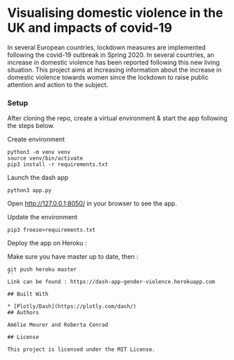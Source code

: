 # Visualising domestic violence in the UK and impacts of covid-19

In several European countries, lockdown measures are implemented following the covid-19 outbreak in Spring 2020. In several countries, an increase in domestic violence has been reported following this new living situation. This project aims at increasing information about the increase in domestic violence towards women since the lockdown to raise public attention and action to the subject.

### Setup

After cloning the repo, create a virtual environment & start the app following the steps below.

Create environment
```
python3 -m venv venv
source venv/bin/activate
pip3 install -r requirements.txt
```

Launch the dash app 
```
python3 app.py
```
Open http://127.0.0.1:8050/ in your browser to see the app.

Update the environment 
```
pip3 freeze>requirements.txt
```

Deploy the app on Heroku :

Make sure you have master up to date, then :

```
git push heroku master
``
Link can be found : https://dash-app-gender-violence.herokuapp.com

## Built With

* [Plotly/Dash](https://plotly.com/dash/) 
## Authors

Amélie Meurer and Roberta Conrad

## License

This project is licensed under the MIT License.
